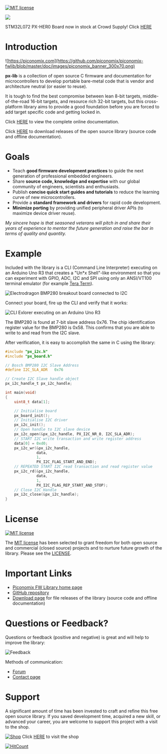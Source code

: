 [![MIT license](http://img.shields.io/badge/license-MIT-brightgreen.svg)](http://opensource.org/licenses/MIT)

![](https://github.com/piconomix/piconomix-fwlib/blob/master/doc/images/hero_board/hero_board_isometric_top_bot.jpg)

STM32L072 PX-HER0 Board now in stock at Crowd Supply! Click [HERE](https://www.crowdsupply.com/piconomix/px-her0-board)

Introduction
============

![https://piconomix.com](https://github.com/piconomix/piconomix-fwlib/blob/master/doc/images/piconomix_banner_300x70.png)

**px-lib** is a collection of open source C firmware and documentation
for microcontrollers to develop portable bare-metal code that is vendor and
architecture neutral (or easier to reuse).

It is tough to find the best compromise between lean 8-bit targets,
middle-of-the-road 16-bit targets, and resource rich 32-bit targets, but this
cross-platform library aims to provide a good foundation before you are forced
to add target specific code and getting locked in.

Click [HERE](https://piconomix.com/fwlib/index.html) to view the complete online
documentation.

Click [HERE](https://github.com/piconomix/piconomix-fwlib/releases) to download
releases of the open source library (source code and offline documentation).

Goals
=====

- Teach **good firmware development practices** to guide the next
  generation of professional embedded engineers.
- Share **source code, knowledge and expertise** with our global community of
  engineers, scientists and enthusiasts.
- Publish **concise quick start guides and tutorials** to reduce the
  learning curve of new microcontrollers.
- Provide a **standard framework and drivers** for rapid code development.
- **Minimize porting** by providing unified peripheral driver APIs
  (to maximize device driver reuse).

*My sincere hope is that seasoned veterans will pitch in and share their
years of experience to mentor the future generation and raise the bar in terms
of quality and quantity.*

Example
=======

Included with the library is a CLI (Command Line Interpreter) executing on an
Arduino Uno R3 that creates a "Un*x Shell"-like environment so that you can
experiment with GPIO, ADC, I2C and SPI using only an ANSI/VT100 terminal
emulator (for example [Tera Term](http://en.sourceforge.jp/projects/ttssh2)).

![Electrodragon BMP280 breakout board connected to I2C](https://github.com/piconomix/piconomix-fwlib/blob/master/doc/images/arduino_uno_board/arduino_uno_i2c_slave_bmp280.jpg)

Connect your board, fire up the CLI and verify that it works:

![CLI Exlorer executing on an Arduino Uno R3](https://github.com/piconomix/piconomix-fwlib/blob/master/doc/images/arduino_uno_board/arduino_uno_cli_animated.gif)

The BMP280 is found at 7-bit slave address 0x76. The chip identification
register value for the BMP280 is 0x58. This confirms that you are able to write
to and read from the I2C slave.

After verification, it is easy to accomplish the same in C using the library:

```c
#include "px_i2c.h"
#include "px_board.h"

// Bosch BMP280 I2C Slave Address
#define I2C_SLA_ADR   0x76

// Create I2C Slave handle object
px_i2c_handle_t px_i2c_handle;

int main(void)
{
    uint8_t data[1];

    // Initialise board
    px_board_init();
    // Initialise I2C driver
    px_i2c_init();
    // Open handle to I2C slave device
    px_i2c_open(&px_i2c_handle, PX_I2C_NR_0, I2C_SLA_ADR);
    // START I2C write transaction and write register address
    data[0] = 0xd0;
    px_i2c_wr(&px_i2c_handle,
              data,
              1,
              PX_I2C_FLAG_START_AND_END);
    // REPEATED START I2C read transaction and read register value
    px_i2c_rd(&px_i2c_handle,
              data,
              1,
              PX_I2C_FLAG_REP_START_AND_STOP);
    // Close I2C Handle
    px_i2c_close(&px_i2c_handle);
}
```

License
=======

[![MIT license](http://img.shields.io/badge/license-MIT-brightgreen.svg)](http://opensource.org/licenses/MIT)

The [MIT license](https://en.wikipedia.org/wiki/MIT_License)
has been selected to grant freedom for both open source and commercial
(closed source) projects and to nurture future growth of the library. Please see
the [LICENSE](https://github.com/piconomix/piconomix-fwlib/blob/master/LICENSE.md).

Important Links
===============

- [Piconomix FW Library home page](https://piconomix.com/fwlib/index.html)
- [GitHub repository](https://github.com/piconomix/piconomix-fwlib)
- [Download page](https://sourceforge.net/projects/piconomic-fwlib/files) for file releases of the library (source code and offline documentation)

Questions or Feedback?
======================

Questions or feedback (positive and negative) is great and will help to improve
the library:

![Feedback](https://github.com/piconomix/piconomix-fwlib/blob/master/doc/images/feedback_animated.gif)

Methods of communication:
- [Forum](https://piconomix.com/forum)
- [Contact page](https://piconomix.com/contact)

Support
=======

A significant amount of time has been invested to craft and refine this free
open source library. If you saved development time, acquired a new skill, or
advanced your career, you are welcome to support this project with a visit to
the shop.

[![Shop](https://github.com/piconomix/piconomix-fwlib/blob/master/doc/images/shop.png)](http://piconomix.com/shop/)
Click [HERE](http://piconomix.com/shop/) to visit the shop

[![HitCount](http://hits.dwyl.com/pieterconradie/piconomix/piconomix-fwlib.svg)](http://hits.dwyl.com/pieterconradie/piconomix/piconomix-fwlib)
